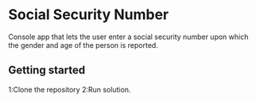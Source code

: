 # Social Security Number

Console app that lets the user enter a social security number
upon which the gender and age of the person is reported.

## Getting started

1:Clone the repository
2:Run solution.